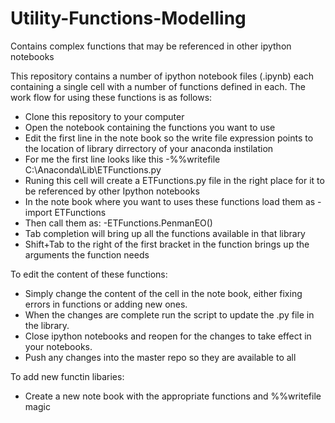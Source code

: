 # Utility-Functions-Modelling
Contains complex functions that may be referenced in other ipython notebooks

This repository contains a number of ipython notebook files (.ipynb) each containing a single cell with a number of functions defined in each.  The work flow for using these functions is as follows:
- Clone this repository to your computer
- Open the notebook containing the functions you want to use
- Edit the first line in the note book so the write file expression points to the location of library dirrectory of your anaconda instilation
- For me the first line looks like this
-%%writefile C:\Anaconda\Lib\ETFunctions.py
- Runing this cell will create a ETFunctions.py file in the right place for it to be referenced by other Ipython notebooks
- In the note book where you want to uses these functions load them as
-import ETFunctions
- Then call them as:
-ETFunctions.PenmanEO()
- Tab completion will bring up all the functions available in that library
- Shift+Tab to the right of the first bracket in the function brings up the arguments the function needs

To edit the content of these functions:
- Simply change the content of the cell in the note book, either fixing errors in functions or adding new ones.
- When the changes are complete run the script to update the .py file in the library.
- Close ipython notebooks and reopen for the changes to take effect in your notebooks.
- Push any changes into the master repo so they are available to all

To add new functin libaries:
- Create a new note book with the appropriate functions and %%writefile magic
